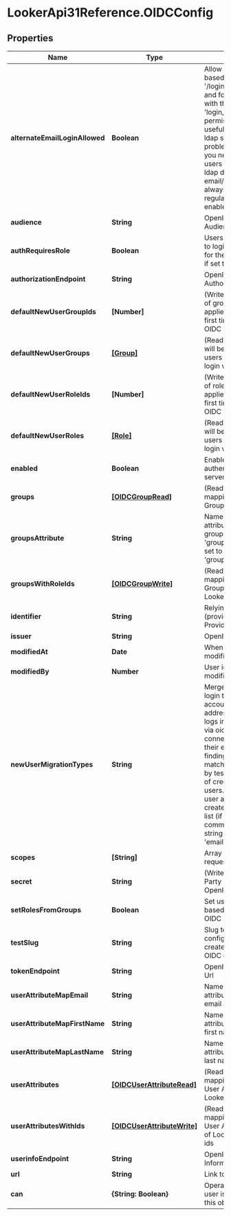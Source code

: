 # LookerApi31Reference.OIDCConfig

## Properties
Name | Type | Description | Notes
------------ | ------------- | ------------- | -------------
**alternateEmailLoginAllowed** | **Boolean** | Allow alternate email-based login via &#39;/login/email&#39; for admins and for specified users with the &#39;login_special_email&#39; permission. This option is useful as a fallback during ldap setup, if ldap config problems occur later, or if you need to support some users who are not in your ldap directory. Looker email/password logins are always disabled for regular users when ldap is enabled. | [optional] 
**audience** | **String** | OpenID Provider Audience | [optional] 
**authRequiresRole** | **Boolean** | Users will not be allowed to login at all unless a role for them is found in OIDC if set to true | [optional] 
**authorizationEndpoint** | **String** | OpenID Provider Authorization Url | [optional] 
**defaultNewUserGroupIds** | **[Number]** | (Write-Only) Array of ids of groups that will be applied to new users the first time they login via OIDC | [optional] 
**defaultNewUserGroups** | [**[Group]**](Group.md) | (Read-only) Groups that will be applied to new users the first time they login via OIDC | [optional] 
**defaultNewUserRoleIds** | **[Number]** | (Write-Only) Array of ids of roles that will be applied to new users the first time they login via OIDC | [optional] 
**defaultNewUserRoles** | [**[Role]**](Role.md) | (Read-only) Roles that will be applied to new users the first time they login via OIDC | [optional] 
**enabled** | **Boolean** | Enable/Disable OIDC authentication for the server | [optional] 
**groups** | [**[OIDCGroupRead]**](OIDCGroupRead.md) | (Read-only) Array of mappings between OIDC Groups and Looker Roles | [optional] 
**groupsAttribute** | **String** | Name of user record attributes used to indicate groups. Used when &#39;groups_finder_type&#39; is set to &#39;grouped_attribute_values&#39; | [optional] 
**groupsWithRoleIds** | [**[OIDCGroupWrite]**](OIDCGroupWrite.md) | (Read/Write) Array of mappings between OIDC Groups and arrays of Looker Role ids | [optional] 
**identifier** | **String** | Relying Party Identifier (provided by OpenID Provider) | [optional] 
**issuer** | **String** | OpenID Provider Issuer | [optional] 
**modifiedAt** | **Date** | When this config was last modified | [optional] 
**modifiedBy** | **Number** | User id of user who last modified this config | [optional] 
**newUserMigrationTypes** | **String** | Merge first-time oidc login to existing user account by email addresses. When a user logs in for the first time via oidc this option will connect this user into their existing account by finding the account with a matching email address by testing the given types of credentials for existing users. Otherwise a new user account will be created for the user. This list (if provided) must be a comma separated list of string like &#39;email,ldap,google&#39; | [optional] 
**scopes** | **[String]** | Array of scopes to request. | [optional] 
**secret** | **String** | (Write-Only) Relying Party Secret (provided by OpenID Provider) | [optional] 
**setRolesFromGroups** | **Boolean** | Set user roles in Looker based on groups from OIDC | [optional] 
**testSlug** | **String** | Slug to identify configurations that are created in order to run a OIDC config test | [optional] 
**tokenEndpoint** | **String** | OpenID Provider Token Url | [optional] 
**userAttributeMapEmail** | **String** | Name of user record attributes used to indicate email address field | [optional] 
**userAttributeMapFirstName** | **String** | Name of user record attributes used to indicate first name | [optional] 
**userAttributeMapLastName** | **String** | Name of user record attributes used to indicate last name | [optional] 
**userAttributes** | [**[OIDCUserAttributeRead]**](OIDCUserAttributeRead.md) | (Read-only) Array of mappings between OIDC User Attributes and Looker User Attributes | [optional] 
**userAttributesWithIds** | [**[OIDCUserAttributeWrite]**](OIDCUserAttributeWrite.md) | (Read/Write) Array of mappings between OIDC User Attributes and arrays of Looker User Attribute ids | [optional] 
**userinfoEndpoint** | **String** | OpenID Provider User Information Url | [optional] 
**url** | **String** | Link to get this item | [optional] 
**can** | **{String: Boolean}** | Operations the current user is able to perform on this object | [optional] 


